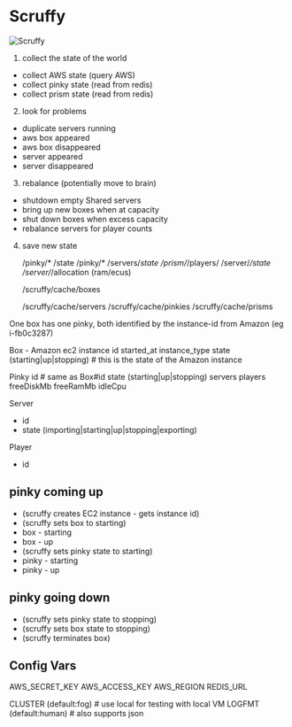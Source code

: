 # Scruffy

![Scruffy](http://www.harshil.in/fun/scruffy/scruffy.png)

1. collect the state of the world
  - collect AWS state (query AWS)
  - collect pinky state (read from redis)
  - collect prism state (read from redis)
  
2. look for problems
  - duplicate servers running
  - aws box appeared
  - aws box disappeared
  - server appeared
  - server disappeared
  
3. rebalance (potentially move to brain)
  - shutdown empty Shared servers
  - bring up new boxes when at capacity
  - shut down boxes when excess capacity
  - rebalance servers for player counts

4. save new state

    /pinky/* /state
    /pinky/* /servers/*state
    /prism/*/players/
    /server/*/state
    /server/*/allocation (ram/ecus)

    /scruffy/cache/boxes

    /scruffy/cache/servers
    /scruffy/cache/pinkies
    /scruffy/cache/prisms


One box has one pinky, both identified by the instance-id from Amazon (eg i-fb0c3287)

Box - Amazon ec2 instance
  id
  started_at
  instance_type
  state (starting|up|stopping) # this is the state of the Amazon instance
  
Pinky
  id # same as Box#id
  state (starting|up|stopping)
  servers
  players
  freeDiskMb
  freeRamMb
  idleCpu

Server
  - id
  - state (importing|starting|up|stopping|exporting)

Player
  - id
  
## pinky coming up
* (scruffy creates EC2 instance - gets instance id)
* (scruffy sets box to starting)
* box - starting
* box - up
* (scruffy sets pinky state to starting)
* pinky - starting
* pinky - up


## pinky going down
* (scruffy sets pinky state to stopping)
* (scruffy sets box state to stopping)
* (scruffy terminates box)

## Config Vars
AWS_SECRET_KEY
AWS_ACCESS_KEY
AWS_REGION
REDIS_URL

CLUSTER (default:fog)  # use local for testing with local VM
LOGFMT (default:human) # also supports json